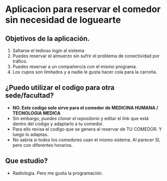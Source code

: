 # Aplicacion para reservar el comedor sin necesidad de loguearte

## Objetivos de la aplicación. 

1. Saltarse el tedioso login al sistema
2. Puedes reservar el almuerzo sin sufrir el problema de conectividad por tráfico.
3. Puedes reservar a un compañero/a con el mismo programa.
4. Los cupos son limitados y a nadie le gusta hacer cola para la carroña.


## ¿Puedo utilizar el codigo para otra sede/facultad?

- **NO. Este codigo solo sirve para el comedor de MEDICINA HUMANA / TECNOLOGIA MEDICA**
- Sin embargo, *puedes clonar el repositorio* y editar el link que está dentro del codigo y adaptarlo a tu comedor.
- Para ello revisa el codigo que se genera al reservar de TU COMEDOR. Y luego lo adaptas.
- No sabria si todos los comedores  usan el mismo sistema. Al parecer SI, pero con diferentes horarios.

## Que estudio?

- Radiologia. Pero me gusta la programación.